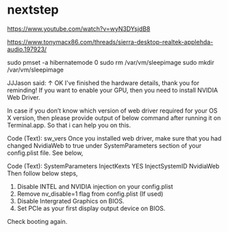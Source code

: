 # nextstep

https://www.youtube.com/watch?v=wyN3DYsjdB8



https://www.tonymacx86.com/threads/sierra-desktop-realtek-applehda-audio.197923/




sudo pmset -a hibernatemode 0
sudo rm /var/vm/sleepimage
sudo mkdir /var/vm/sleepimage




JJJason said: ↑
OK I've finished the hardware details, thank you for reminding!
If you want to enable your GPU, then you need to install NVIDIA Web Driver.

In case if you don’t know which version of web driver required for your OS X version, then please provide output of below command after running it on Terminal.app. So that i can help you on this.

Code (Text):
sw_vers
Once you installed web driver, make sure that you had changed NvidiaWeb to true under SystemParameters section of your config.plist file. See below,

Code (Text):
<key>SystemParameters</key>
    <dict>
       <key>InjectKexts</key>
       <string>YES</string>
       <key>InjectSystemID</key>
       <true/>
       <key>NvidiaWeb</key>
       <true/>
    </dict>
Then follow below steps,
1. Disable INTEL and NVIDIA injection on your config.plist
2. Remove nv_disable=1 flag from config.plist (If used)
3. Disable Intergrated Graphics on BIOS.
4. Set PCIe as your first display output device on BIOS.

Check booting again.

